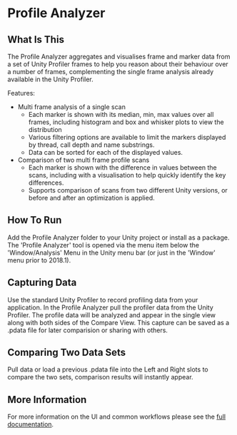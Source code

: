 ﻿# Profile Analyzer

## What Is This
The Profile Analyzer aggregates and visualises frame and marker data from a set of Unity Profiler frames to help you reason about their behaviour over a number of frames, complementing the single frame analysis already available in the Unity Profiler.


Features:
* Multi frame analysis of a single scan
  * Each marker is shown with its median, min, max values over all frames, including histogram and box and whisker plots to view the distribution
  * Various filtering options are available to limit the markers displayed by thread, call depth and name substrings.
  * Data can be sorted for each of the displayed values.
* Comparison of two multi frame profile scans
  * Each marker is shown with the difference in values between the scans, including with a visualisation to help quickly identify the key differences.
  * Supports comparison of scans from two different Unity versions, or before and after an optimization is applied.

## How To Run
Add the Profile Analyzer folder to your Unity project or install as a package.
The 'Profile Analyzer' tool is opened via the menu item below the 'Window/Analysis' Menu in the Unity menu bar (or just in the 'Window' menu prior to 2018.1).

## Capturing Data
Use the standard Unity Profiler to record profiling data from your application.
In the Profile Analyzer pull the profiler data from the Unity Profiler.
The profile data will be analyzed and appear in the single view along with both sides of the Compare View.
This capture can be saved as a .pdata file for later comparision or sharing with others.

## Comparing Two Data Sets
Pull data or load a previous .pdata file into the Left and Right slots to compare the two sets, comparison results will instantly appear.

## More Information
For more information on the UI and common workflows please see the [full documentation](Documentation~/index.md).


